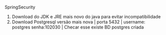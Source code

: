 SpringSecurity

1. Download do JDK e JRE mais novo do java para evitar incompatibilidade
2. Download Postgresql versão mais nova | 
    porta 5432 | username: postgres senha:102030 | Checar esse existe BD postgres criada
